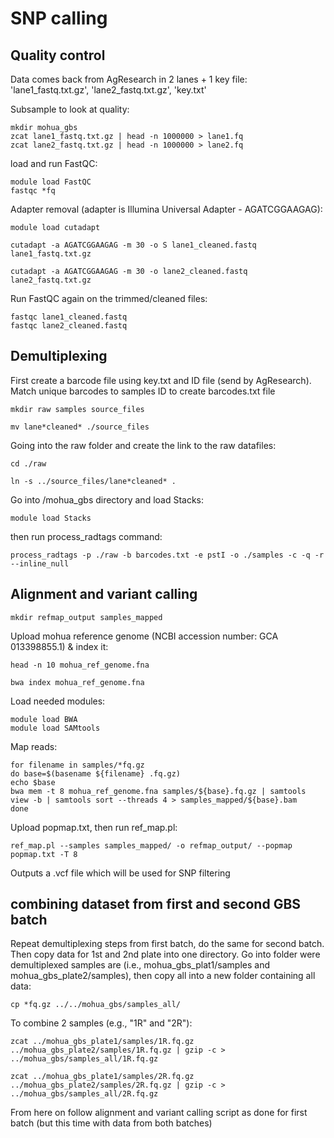 # SNP calling
## Quality control
Data comes back from AgResearch in 2 lanes + 1 key file: 'lane1_fastq.txt.gz', 'lane2_fastq.txt.gz', 'key.txt'

Subsample to look at quality:

```
mkdir mohua_gbs
zcat lane1_fastq.txt.gz | head -n 1000000 > lane1.fq
zcat lane2_fastq.txt.gz | head -n 1000000 > lane2.fq
```

load and run FastQC:

```
module load FastQC
fastqc *fq
```

Adapter removal (adapter is Illumina Universal Adapter - AGATCGGAAGAG):

```
module load cutadapt
```

```
cutadapt -a AGATCGGAAGAG -m 30 -o S lane1_cleaned.fastq lane1_fastq.txt.gz
```

```
cutadapt -a AGATCGGAAGAG -m 30 -o lane2_cleaned.fastq lane2_fastq.txt.gz
```

Run FastQC again on the trimmed/cleaned files:

```
fastqc lane1_cleaned.fastq
fastqc lane2_cleaned.fastq
```

## Demultiplexing

First create a barcode file using key.txt and ID file (send by AgResearch). Match unique barcodes to samples ID to create barcodes.txt file

```
mkdir raw samples source_files
```

```
mv lane*cleaned* ./source_files
```

Going into the raw folder and create the link to the raw datafiles:

```
cd ./raw
```

```
ln -s ../source_files/lane*cleaned* . 
```

Go into /mohua_gbs directory and load Stacks: 

```
module load Stacks
```

then run process_radtags command:

```
process_radtags -p ./raw -b barcodes.txt -e pstI -o ./samples -c -q -r --inline_null
```

## Alignment and variant calling


```
mkdir refmap_output samples_mapped
```

Upload mohua reference genome (NCBI accession number: GCA 013398855.1) & index it:

```
head -n 10 mohua_ref_genome.fna
```
```
bwa index mohua_ref_genome.fna
```

Load needed modules:

```
module load BWA
module load SAMtools
```

Map reads:

```
for filename in samples/*fq.gz
do base=$(basename ${filename} .fq.gz)
echo $base
bwa mem -t 8 mohua_ref_genome.fna samples/${base}.fq.gz | samtools view -b | samtools sort --threads 4 > samples_mapped/${base}.bam
done
```

Upload popmap.txt, then run ref_map.pl:

```
ref_map.pl --samples samples_mapped/ -o refmap_output/ --popmap popmap.txt -T 8
```

Outputs a .vcf file which will be used for SNP filtering

## combining dataset from first and second GBS batch

Repeat demultiplexing steps from first batch, do the same for second batch. 
Then copy data for 1st and 2nd plate into one directory.
Go into folder were demultiplexed samples are (i.e., mohua_gbs_plat1/samples and mohua_gbs_plate2/samples), then copy all into a new folder containing all data:

```
cp *fq.gz ../../mohua_gbs/samples_all/
```


To combine 2 samples (e.g., "1R" and "2R"):


```
zcat ../mohua_gbs_plate1/samples/1R.fq.gz ../mohua_gbs_plate2/samples/1R.fq.gz | gzip -c > ../mohua_gbs/samples_all/1R.fq.gz
```

```
zcat ../mohua_gbs_plate1/samples/2R.fq.gz ../mohua_gbs_plate2/samples/2R.fq.gz | gzip -c > ../mohua_gbs/samples_all/2R.fq.gz
```

From here on follow alignment and variant calling script as done for first batch (but this time with data from both batches)
